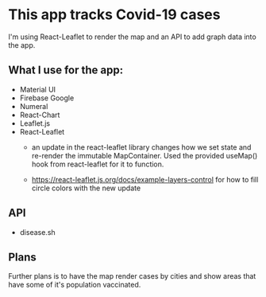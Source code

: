 # This app tracks Covid-19 cases

I'm using React-Leaflet to render the map and an API to add graph data into the app.

## What I use for the app:
- Material UI
- Firebase Google
- Numeral
- React-Chart
- Leaflet.js
- React-Leaflet
    * an update in the react-leaflet library changes how we set state and re-render the immutable MapContainer. Used the provided useMap() hook from react-leaflet for it to function.

    * https://react-leaflet.js.org/docs/example-layers-control for how to fill circle colors with the new update

## API
- disease.sh

## Plans

Further plans is to have the map render cases by cities and show areas that have some of it's population vaccinated. 
